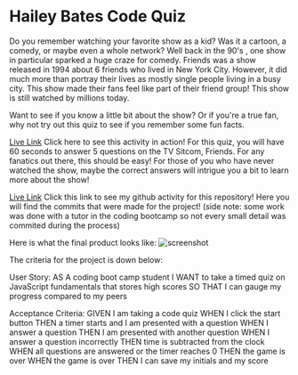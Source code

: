 # Hailey Bates Code Quiz
Do you remember watching your favorite show as a kid? Was it a cartoon, a comedy, or maybe even a whole network? Well back in the 90's , one show in particular sparked a huge craze for comedy. Friends was a show released in 1994 about 6 friends who lived in New York City. However, it did much more than portray their lives as mostly single people living in a busy city. This show made their fans feel like part of their friend group! This show is still watched by millions today.


Want to see if you know a little bit about the show? Or if you're a true fan, why not try out this quiz to see if you remember some fun facts.



[Live Link](https://haileyrb25.github.io/code_Quiz/)
Click here to see this activity in action!
For this quiz, you will have 60 seconds to answer 5 questions on the TV Sitcom, Friends. For any fanatics out there, this should be easy! For those of you who have never watched the show, maybe the correct answers will intrigue you a bit to learn more about the show!

[Live Link](https://github.com/haileyrb25/code_Quiz)
Click this link to see my github activity for this repository! Here you will find the commits that were made for the project! (side note: some work was done with a tutor in the coding bootcamp so not every small detail was commited during the process)



Here is what the final product looks like:
![screenshot]()


The criteria for the project is down below:


User Story:
AS A coding boot camp student
I WANT to take a timed quiz on JavaScript fundamentals that stores high scores
SO THAT I can gauge my progress compared to my peers

Acceptance Criteria:
GIVEN I am taking a code quiz
WHEN I click the start button
THEN a timer starts and I am presented with a question
WHEN I answer a question
THEN I am presented with another question
WHEN I answer a question incorrectly
THEN time is subtracted from the clock
WHEN all questions are answered or the timer reaches 0
THEN the game is over
WHEN the game is over
THEN I can save my initials and my score